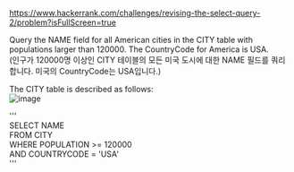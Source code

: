 https://www.hackerrank.com/challenges/revising-the-select-query-2/problem?isFullScreen=true</br>

Query the NAME field for all American cities in the CITY table with populations larger than 120000. The CountryCode for America is USA.</br>
(인구가 120000명 이상인 CITY 테이블의 모든 미국 도시에 대한 NAME 필드를 쿼리합니다. 미국의 CountryCode는 USA입니다.)</br>

The CITY table is described as follows:</br>
![image](https://github.com/Jihoon0309/SQL/assets/130656475/7ffff517-4b07-4870-809c-c6da946e5691)


'''</br>
SELECT NAME</br>
FROM CITY</br>
WHERE POPULATION >= 120000</br>
AND COUNTRYCODE = 'USA'</br>
'''
